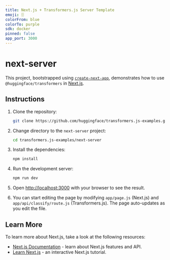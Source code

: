 ```yaml
---
title: Next.js + Transformers.js Server Template
emoji: 🗄️
colorFrom: blue
colorTo: purple
sdk: docker
pinned: false
app_port: 3000
---
```


# next-server

This project, bootstrapped using [`create-next-app`](https://github.com/vercel/next.js/tree/canary/packages/create-next-app), demonstrates how to use `@huggingface/transformers` in [Next.js](https://nextjs.org).

## Instructions

1. Clone the repository:
   ```sh
   git clone https://github.com/huggingface/transformers.js-examples.git
   ```
2. Change directory to the `next-server` project:
   ```sh
   cd transformers.js-examples/next-server
   ```
3. Install the dependencies:
   ```sh
   npm install
   ```
4. Run the development server:
   ```sh
   npm run dev
   ```
5. Open [http://localhost:3000](http://localhost:3000) with your browser to see the result.

6. You can start editing the page by modifying `app/page.js` (Next.js) and `app/api/classify/route.js` (Transformers.js). The page auto-updates as you edit the file.

## Learn More

To learn more about Next.js, take a look at the following resources:

- [Next.js Documentation](https://nextjs.org/docs) - learn about Next.js features and API.
- [Learn Next.js](https://nextjs.org/learn) - an interactive Next.js tutorial.

